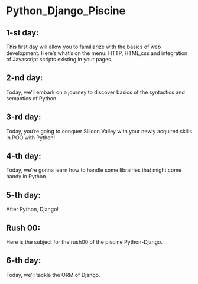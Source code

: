 # Python_Django_Piscine

## 1-st day:
This first day will allow you to familiarize with the basics of web
development. Here’s what’s on the menu: HTTP, HTML,css and integration of Javascript
scripts existing in your pages.

## 2-nd day:
Today, we’ll embark on a journey to discover basics of the syntactics and
semantics of Python.

## 3-rd day:
Today, you’re going to conquer Silicon Valley with your newly acquired
skills in POO with Python!

## 4-th day:
Today, we’re gonna learn how to handle some librairies that might come
handy in Python.

## 5-th day:
After Python, Django!

## Rush 00:
Here is the subject for the rush00 of the piscine Python-Django.

## 6-th day:
Today, we’ll tackle the ORM of Django.
